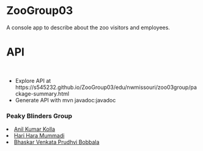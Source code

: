 # ZooGroup03
A console app to describe about the zoo visitors and employees.
<h1> API </h1> <br>

<ul>
    <li>Explore API at https://s545232.github.io/ZooGroup03/edu/nwmissouri/zoo03group/package-summary.html </li>
    <li>Generate API with mvn javadoc:javadoc</li>
</ul>

<h3>Peaky Blinders Group</h3>
<a href="https://github.com/S545232"><li>Anil Kumar Kolla</li></a>
<a href="https://github.com/harimummadi"><li>Hari Hara Mummadi</li></a>
<a href="https://github.com/Baskar0106"><li>Bhaskar Venkata Prudhvi Bobbala</li></a>

